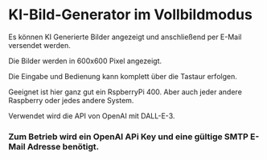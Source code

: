 # KI-Bild-Generator im Vollbildmodus
Es können KI Generierte Bilder angezeigt und anschließend per E-Mail versendet werden.

Die Bilder werden in 600x600 Pixel angezeigt.

Die Eingabe und Bedienung kann komplett über die Tastaur erfolgen.

Geeignet ist hier ganz gut ein RspberryPi 400. Aber auch jeder andere Raspberry oder jedes andere System.

Verwendet wird die API von OpenAI mit DALL-E-3.

### Zum Betrieb wird ein OpenAI APi Key und eine gültige SMTP E-Mail Adresse benötigt.
